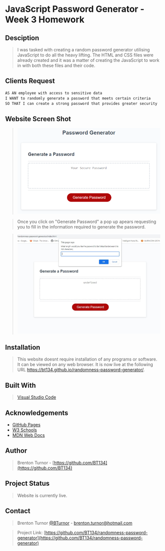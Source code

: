 # JavaScript Password Generator - Week 3 Homework

## Desciption

> I was tasked with creating a random password generator utilising JavaScript to do all the heavy lifting. The HTML and CSS files were already created and it was a matter of creating the JavaScript to work in with both these files and their code. 

## Clients Request
```md
AS AN employee with access to sensitive data
I WANT to randomly generate a password that meets certain criteria
SO THAT I can create a strong password that provides greater security
```
## Website Screen Shot

><img src="Assets\03-javascript-homework-demo.png" alt="Generate password website screenshot">

> Once you click on "Generate Password" a pop up apears requesting you to fill in the information required to generate the password. 

><img src="Assets\Generate-password-screenshot.JPG" alt="Generate password website after clicking button screenshot">

## Installation

> This website doesnt require installation of any programs or software. It can be viewed on any web browser. It is now live at the following URL https://bt134.github.io/randomness-password-generator/.

## Built With

> [Visual Studio Code](https://code.visualstudio.com/)

## Acknowledgements

* [GitHub Pages](https://pages.github.com)
* [W3 Schools](https://www.w3schools.com/)
* [MDN Web Docs](https://developer.mozilla.org/en-US/)

## Author

> Brenton Turnor - [https://github.com/BT134](https://github.com/BT134)

## Project Status

> Website is currently live. 

## Contact 

> Brenton Turnor [@BTurnor](https://twitter.com/BTurnor) - brenton.turnor@hotmail.com

> Project Link: [https://github.com/BT134/randomness-password-generator](https://github.com/BT134/randomness-password-generator)
